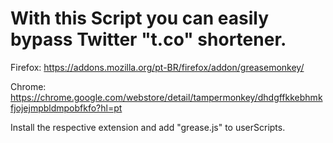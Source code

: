 # With this Script you can easily bypass Twitter "t.co" shortener.

Firefox: https://addons.mozilla.org/pt-BR/firefox/addon/greasemonkey/

Chrome: https://chrome.google.com/webstore/detail/tampermonkey/dhdgffkkebhmkfjojejmpbldmpobfkfo?hl=pt

Install the respective extension and add "grease.js" to userScripts. 

